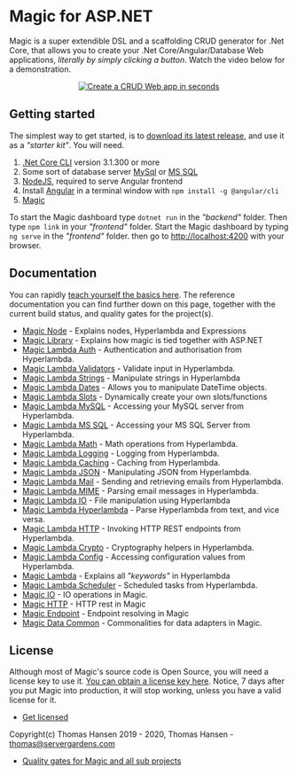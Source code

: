 
# Magic for ASP.NET

Magic is a super extendible DSL and a scaffolding CRUD generator for .Net Core, that allows you to create your
.Net Core/Angular/Database Web applications, _literally by simply clicking a button_. Watch the video below for a demonstration.

<p align="center">
<a href="https://www.youtube.com/watch?v=8xO9H-2Fejc">
<img alt="Create a CRUD Web app in seconds" title="Create a CRUD Web app in seconds" src="https://servergardens.files.wordpress.com/2020/01/magic-video-screenshot.png" />
</a>
</p>

## Getting started

The simplest way to get started, is to [download its latest release](https://github.com/polterguy/magic/releases),
and use it as a _"starter kit"_. You will need.

1. [.Net Core CLI](https://dotnet.microsoft.com/download) version 3.1.300 or more
2. Some sort of database server [MySql](https://dev.mysql.com/downloads/mysql/) or [MS SQL](https://www.microsoft.com/en-us/sql-server/sql-server-editions-express)
3. [NodeJS](https://nodejs.org/en/download/), required to serve Angular frontend
4. Install [Angular](https://angular.io/guide/setup-local) in a terminal window with `npm install -g @angular/cli`
5. [Magic](https://github.com/polterguy/magic/releases)

To start the Magic dashboard type `dotnet run` in the _"backend"_ folder. Then type `npm link` in your
_"frontend"_ folder. Start the Magic dashboard by typing `ng serve` in the _"frontend"_ folder. then go to
[http://localhost:4200](http://localhost:4200) with your browser.

## Documentation

You can rapidly [teach yourself the basics here](https://polterguy.github.io). The reference documentation you can find further down
on this page, together with the current build status, and quality gates for the project(s).

* [Magic Node](https://github.com/polterguy/magic.node) - Explains nodes, Hyperlambda and Expressions
* [Magic Library](https://github.com/polterguy/magic.library) - Explains how magic is tied together with ASP.NET
* [Magic Lambda Auth](https://github.com/polterguy/magic.lambda.auth) - Authentication and authorisation from Hyperlambda.
* [Magic Lambda Validators](https://github.com/polterguy/magic.lambda.validators) - Validate input in Hyperlambda.
* [Magic Lambda Strings](https://github.com/polterguy/magic.lambda.strings) - Manipulate strings in Hyperlambda
* [Magic Lambda Dates](https://github.com/polterguy/magic.lambda.dates) - Allows you to manipulate DateTime objects.
* [Magic Lambda Slots](https://github.com/polterguy/magic.lambda.slots) - Dynamically create your own slots/functions
* [Magic Lambda MySQL](https://github.com/polterguy/magic.lambda.mysql) - Accessing your MySQL server from Hyperlambda.
* [Magic Lambda MS SQL](https://github.com/polterguy/magic.lambda.mssql) - Accessing your MS SQL Server from Hyperlambda.
* [Magic Lambda Math](https://github.com/polterguy/magic.lambda.math) - Math operations from Hyperlambda.
* [Magic Lambda Logging](https://github.com/polterguy/magic.lambda.logging) - Logging from Hyperlambda.
* [Magic Lambda Caching](https://github.com/polterguy/magic.lambda.caching) - Caching from Hyperlambda.
* [Magic Lambda JSON](https://github.com/polterguy/magic.lambda.json) - Manipulating JSON from Hyperlambda.
* [Magic Lambda Mail](https://github.com/polterguy/magic.lambda.mail) - Sending and retrieving emails from Hyperlambda.
* [Magic Lambda MIME](https://github.com/polterguy/magic.lambda.mime) - Parsing email messages in Hyperlambda.
* [Magic Lambda IO](https://github.com/polterguy/magic.lambda.io) - File manipulation using Hyperlambda
* [Magic Lambda Hyperlambda](https://github.com/polterguy/magic.lambda.hyperlambda) - Parse Hyperlambda from text, and vice versa.
* [Magic Lambda HTTP](https://github.com/polterguy/magic.lambda.http) - Invoking HTTP REST endpoints from Hyperlambda.
* [Magic Lambda Crypto](https://github.com/polterguy/magic.lambda.crypto) - Cryptography helpers in Hyperlambda.
* [Magic Lambda Config](https://github.com/polterguy/magic.lambda.config) - Accessing configuration values from Hyperlambda.
* [Magic Lambda](https://github.com/polterguy/magic.lambda) - Explains all _"keywords"_ in Hyperlambda
* [Magic Lambda Scheduler](https://github.com/polterguy/magic.lambda.scheduler) - Scheduled tasks from Hyperlambda.
* [Magic IO](https://github.com/polterguy/magic.io) - IO operations in Magic.
* [Magic HTTP](https://github.com/polterguy/magic.http) - HTTP rest in Magic
* [Magic Endpoint](https://github.com/polterguy/magic.endpoint) - Endpoint resolving in Magic
* [Magic Data Common](https://github.com/polterguy/magic.data.common) - Commonalities for data adapters in Magic.

## License

Although most of Magic's source code is Open Source, you will need a license key to use it.
[You can obtain a license key here](https://servergardens.com/buy/).
Notice, 7 days after you put Magic into production, it will stop working, unless you have a valid
license for it.

* [Get licensed](https://servergardens.com/buy/)

Copyright(c) Thomas Hansen 2019 - 2020, Thomas Hansen - thomas@servergardens.com

* [Quality gates for Magic and all sub projects](QUALITY.md)
